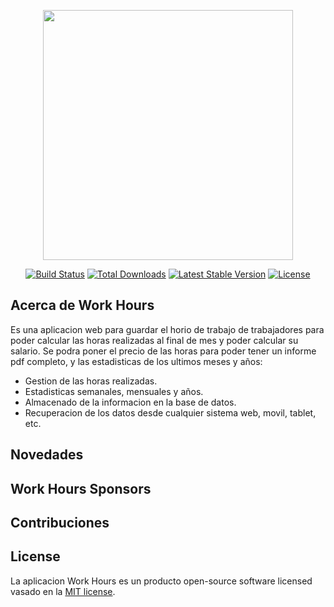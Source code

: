 <p align="center"><img src="https://res.cloudinary.com/dtfbvvkyp/image/upload/v1566331377/laravel-logolockup-cmyk-red.svg" width="400"></p>

<p align="center">
<a href="https://travis-ci.org/laravel/framework"><img src="https://travis-ci.org/laravel/framework.svg" alt="Build Status"></a>
<a href="https://packagist.org/packages/laravel/framework"><img src="https://poser.pugx.org/laravel/framework/d/total.svg" alt="Total Downloads"></a>
<a href="https://packagist.org/packages/laravel/framework"><img src="https://poser.pugx.org/laravel/framework/v/stable.svg" alt="Latest Stable Version"></a>
<a href="https://packagist.org/packages/laravel/framework"><img src="https://poser.pugx.org/laravel/framework/license.svg" alt="License"></a>
</p>

## Acerca de Work Hours

Es una aplicacion web para guardar el horio de trabajo de trabajadores para poder calcular las horas realizadas al final de mes y poder calcular su salario. Se podra poner el precio de las horas para poder tener un informe pdf completo, y las estadisticas de los ultimos meses y años:

- Gestion de las horas realizadas.
- Estadisticas semanales, mensuales y años.
- Almacenado de la informacion en la base de datos.
- Recuperacion de los datos desde cualquier sistema web, movil, tablet, etc.

## Novedades

## Work Hours Sponsors

## Contribuciones

## License

La aplicacion Work Hours es un producto open-source software licensed vasado en la [MIT license](https://opensource.org/licenses/MIT).
